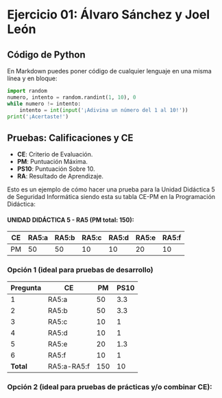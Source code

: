 # Ejercicio 01: Álvaro Sánchez y Joel León

## Código de Python

En Markdown puedes poner código de cualquier lenguaje en una misma línea y en bloque:

```python
import random
numero, intento = random.randint(1, 10), 0
while numero != intento:
    intento = int(input('¡Adivina un número del 1 al 10!'))
print('¡Acertaste!')
```

## Pruebas: Calificaciones y CE

* **CE**: Criterio de Evaluación.
* **PM**: Puntuación Máxima.
* **PS10**: Puntuación Sobre 10.
* **RA**: Resultado de Aprendizaje.

Esto es un ejemplo de cómo hacer una prueba para la Unidad Didáctica 5 de Seguridad Informática siendo esta su tabla CE-PM en la Programación Didáctica:

#### UNIDAD DIDÁCTICA 5 - RA5 (PM total: 150):

| **CE** | **RA5:a** | **RA5:b** | **RA5:c** | **RA5:d** | **RA5:e** | **RA5:f** |
|--------|-----------|-----------|-----------|-----------|-----------|-----------|
| PM     |     50    |     50    |     10    |     10    |     20    |   10      |

### Opción 1 (ideal para pruebas de desarrollo)

| **Pregunta** |   **CE**    | **PM** | **PS10** |
|--------------|-------------|--------|----------|
| 1            | RA5:a       | 50     | 3.3      |
| 2            | RA5:b       | 50     | 3.3      |
| 3            | RA5:c       | 10     | 1        |
| 4            | RA5:d       | 10     | 1        |
| 5            | RA5:e       | 20     | 1.3      |
| 6            | RA5:f       | 10     | 1        |
| **Total**    | RA5:a-RA5:f | 150    | 10       |

### Opción 2 (ideal para pruebas de prácticas y/o combinar CE):
